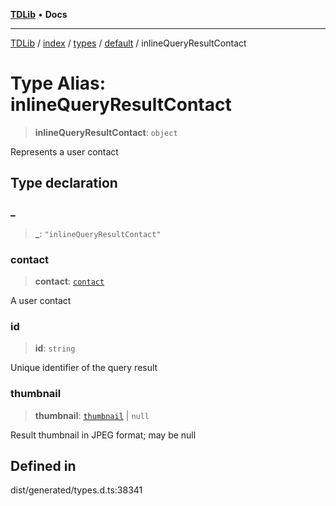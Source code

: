 [**TDLib**](../../../../../../README.md) • **Docs**

***

[TDLib](../../../../../../modules.md) / [index](../../../../../README.md) / [types](../../../README.md) / [default](../README.md) / inlineQueryResultContact

# Type Alias: inlineQueryResultContact

> **inlineQueryResultContact**: `object`

Represents a user contact

## Type declaration

### \_

> **\_**: `"inlineQueryResultContact"`

### contact

> **contact**: [`contact`](contact-1.md)

A user contact

### id

> **id**: `string`

Unique identifier of the query result

### thumbnail

> **thumbnail**: [`thumbnail`](thumbnail-1.md) \| `null`

Result thumbnail in JPEG format; may be null

## Defined in

dist/generated/types.d.ts:38341
